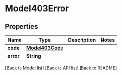# Model403Error

## Properties
Name | Type | Description | Notes
------------ | ------------- | ------------- | -------------
**code** | [**Model403Code**](Model403Code.md) |  | 
**error** | **String** |  | 

[[Back to Model list]](../README.md#documentation-for-models) [[Back to API list]](../README.md#documentation-for-api-endpoints) [[Back to README]](../README.md)


